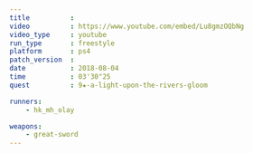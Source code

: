 ```yaml
---
title          :
video          : https://www.youtube.com/embed/Lu8gmzOQbNg
video_type     : youtube
run_type       : freestyle
platform       : ps4
patch_version  :
date           : 2018-08-04
time           : 03'30"25
quest          : 9★-a-light-upon-the-rivers-gloom

runners:
    - hk_mh_olay

weapons:
    - great-sword
---
```

